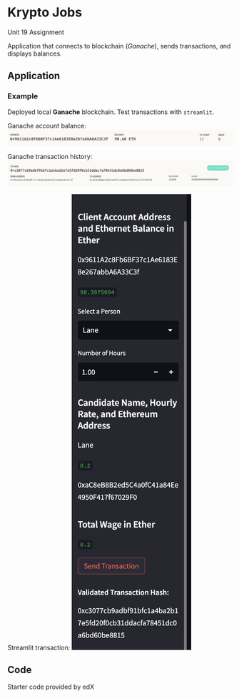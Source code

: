 # Krypto Jobs

Unit 19 Assignment

Application that connects to blockchain (*Ganache*), sends transactions, and displays balances.

## Application

### Example

Deployed local **Ganache** blockchain. Test transactions with `streamlit`.

Ganache account balance:
![Account balance and transactions on Ganache.](images/ganache-account.png)

Ganache transaction history:
![Transaction history in Ganache.](images/ganache-transaction.png)

Streamlit transaction:
![Transaction executed in streamlit.](images/streamlist-transaction.png)

## Code 

Starter code provided by edX
